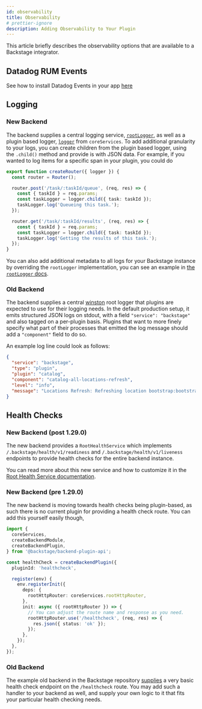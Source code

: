 ```yaml
---
id: observability
title: Observability
# prettier-ignore
description: Adding Observability to Your Plugin
---
```


This article briefly describes the observability options that are available to a
Backstage integrator.

## Datadog RUM Events

See how to install Datadog Events in your app
[here](../integrations/datadog-rum/installation.md)

## Logging

### New Backend

The backend supplies a central logging service,
[`rootLogger`](../backend-system/core-services/root-logger.md), as well as a plugin
based logger, [`logger`](../backend-system/core-services/logger.md) from `coreServices`.
To add additional granularity to your logs, you can create children from the plugin
based logger, using the `.child()` method and provide is with JSON data. For example,
if you wanted to log items for a specific span in your plugin, you could do

```ts
export function createRouter({ logger }) {
  const router = Router();

  router.post('/task/:taskId/queue', (req, res) => {
    const { taskId } = req.params;
    const taskLogger = logger.child({ task: taskId });
    taskLogger.log('Queueing this task.');
  });

  router.get('/task/:taskId/results', (req, res) => {
    const { taskId } = req.params;
    const taskLogger = logger.child({ task: taskId });
    taskLogger.log('Getting the results of this task.');
  });
}
```

You can also add additional metadata to all logs for your Backstage instance by
overriding the `rootLogger` implementation, you can see an example in
[the `rootLogger` docs](../backend-system/core-services/root-logger.md#configuring-the-service).

### Old Backend

The backend supplies a central [winston](https://github.com/winstonjs/winston)
root logger that plugins are expected to use for their logging needs. In the
default production setup, it emits structured JSON logs on stdout, with a field
`"service": "backstage"` and also tagged on a per-plugin basis. Plugins that
want to more finely specify what part of their processes that emitted the log
message should add a `"component"` field to do so.

An example log line could look as follows:

```json
{
  "service": "backstage",
  "type": "plugin",
  "plugin": "catalog",
  "component": "catalog-all-locations-refresh",
  "level": "info",
  "message": "Locations Refresh: Refreshing location bootstrap:bootstrap"
}
```

## Health Checks

### New Backend (post 1.29.0)

The new backend provides a `RootHealthService` which implements
`/.backstage/health/v1/readiness` and `/.backstage/health/v1/liveness` endpoints
to provide health checks for the entire backend instance.

You can read more about this new service and how to customize it in the
[Root Health Service documentation](../backend-system/core-services/root-health.md).

### New Backend (pre 1.29.0)

The new backend is moving towards health checks being plugin-based, as such there is no
current plugin for providing a health check route. You can add this yourself easily though,

```ts
import {
  coreServices,
  createBackendModule,
  createBackendPlugin,
} from '@backstage/backend-plugin-api';

const healthCheck = createBackendPlugin({
  pluginId: 'healthcheck',

  register(env) {
    env.registerInit({
      deps: {
        rootHttpRouter: coreServices.rootHttpRouter,
      },
      init: async ({ rootHttpRouter }) => {
        // You can adjust the route name and response as you need.
        rootHttpRouter.use('/healthcheck', (req, res) => {
          res.json({ status: 'ok' });
        });
      },
    });
  },
});
```

### Old Backend

The example old backend in the Backstage repository
[supplies](https://github.com/backstage/backstage/blob/bc18571b7a742863a770b2a54e785d6bbef7e184/packages/backend/src/index.ts#L99)
a very basic health check endpoint on the `/healthcheck` route. You may add such
a handler to your backend as well, and supply your own logic to it that fits
your particular health checking needs.
